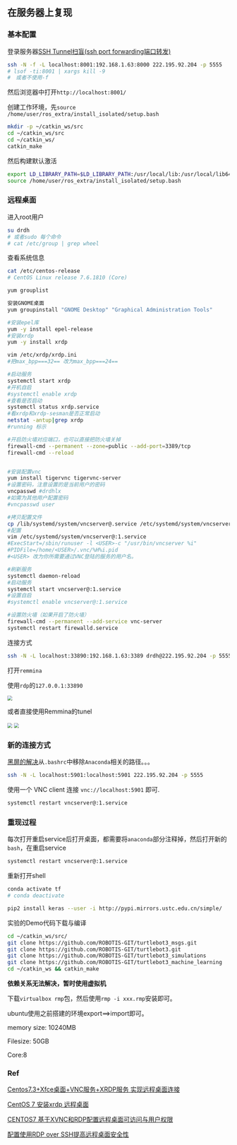 ## 在服务器上复现

### 基本配置

登录服务器[SSH Tunnel扫盲(ssh port forwarding端口转发)](https://blog.51cto.com/sjitwant/1934069)

```bash
ssh -N -f -L localhost:8001:192.168.1.63:8000 222.195.92.204 -p 5555
# lsof -ti:8001 | xargs kill -9
#　或者不使用-f
```
然后浏览器中打开`http://localhost:8001/`

创建工作环境，先`source /home/user/ros_extra/install_isolated/setup.bash`

```bash
mkdir -p ~/catkin_ws/src
cd ~/catkin_ws/src
cd ~/catkin_ws/
catkin_make
```

然后构建默认激活

```bash
export LD_LIBRARY_PATH=$LD_LIBRARY_PATH:/usr/local/lib:/usr/local/lib64
source /home/user/ros_extra/install_isolated/setup.bash
```

### 远程桌面

进入root用户

```bash
su drdh
# 或者sudo 每个命令
# cat /etc/group | grep wheel
```

查看系统信息

```bash
cat /etc/centos-release
# CentOS Linux release 7.6.1810 (Core)
```



```bash
yum grouplist

安装GNOME桌面
yum groupinstall "GNOME Desktop" "Graphical Administration Tools"

#安装epel库
yum -y install epel-release
#安装xrdp
yum -y install xrdp

vim /etc/xrdp/xrdp.ini
#把max_bpp===32== 改为max_bpp===24==

#启动服务
systemctl start xrdp
#开机自启
#systemctl enable xrdp
#查看是否启动
systemctl status xrdp.service
#看xrdp和xrdp-sesman是否正常启动
netstat -antup|grep xrdp
#running 标示

#开启防火墙对应端口，也可以直接把防火墙关掉
firewall-cmd --permanent --zone=public --add-port=3389/tcp
firewall-cmd --reload


#安装配置vnc
yum install tigervnc tigervnc-server
#设置密码，注意设置的是当前用户的密码
vncpasswd #drdhlx
#如需为其他用户配置密码
#vncpasswd user

#拷贝配置文件
cp /lib/systemd/system/vncserver@.service /etc/systemd/system/vncserver@:1.service
#配置
vim /etc/systemd/system/vncserver@:1.service
#ExecStart=/sbin/runuser -l <USER>-c "/usr/bin/vncserver %i"
#PIDFile=/home/<USER>/.vnc/%H%i.pid
#<USER> 改为你所需要通过VNC登陆的服务的用户名。

#刷新服务
systemctl daemon-reload
#启动服务
systemctl start vncserver@:1.service
#设置自启
#systemctl enable vncserver@:1.service

#设置防火墙（如果开启了防火墙）
firewall-cmd --permanent --add-service vnc-server
systemctl restart firewalld.service
```

连接方式

```bash
ssh -N -L localhost:33890:192.168.1.63:3389 drdh@222.195.92.204 -p 5555
```

打开`remmina`

使用`rdp`的`127.0.0.1:33890`

<img src="Recurrence-on-Server.assets/1553086643474.png" style="zoom:70%">

或者直接使用Remmina的tunel

<img src="Recurrence-on-Server.assets/1553086721725.png" style="zoom:70%">

<img src="Recurrence-on-Server.assets/1553086741830.png" style="zoom:70%">

### 新的连接方式

[黑屏的解决](https://www.centos.org/forums/viewtopic.php?t=66886)从`.bashrc`中移除`Anaconda`相关的路径。。。

```bash
ssh -N -L localhost:5901:localhost:5901 222.195.92.204 -p 5555
```

使用一个 VNC client 连接 `vnc://localhost:5901` 即可.

```bash
systemctl restart vncserver@:1.service
```

### 重现过程

每次打开重启service后打开桌面，都需要将`anaconda`部分注释掉，然后打开新的`bash`，在重启service

```bash
systemctl restart vncserver@:1.service
```

重新打开shell

```bash
conda activate tf 
# conda deactivate 
```

```bash
pip2 install keras --user -i http://pypi.mirrors.ustc.edu.cn/simple/
```





实验的Demo代码下载与编译

```bash
cd ~/catkin_ws/src/
git clone https://github.com/ROBOTIS-GIT/turtlebot3_msgs.git
git clone https://github.com/ROBOTIS-GIT/turtlebot3.git
git clone https://github.com/ROBOTIS-GIT/turtlebot3_simulations
git clone https://github.com/ROBOTIS-GIT/turtlebot3_machine_learning
cd ~/catkin_ws && catkin_make
```

**依赖关系无法解决，暂时使用虚拟机**

下载`virtualbox rmp`包，然后使用`rmp -i xxx.rmp`安装即可。

ubuntu使用之前搭建的环境export==>import即可。





memory size: 10240MB

Filesize: 50GB

Core:8







### Ref

[Centos7.3+Xfce桌面+VNC服务+XRDP服务 实现远程桌面连接](https://blog.51cto.com/13528032/2120925)

[CentOS 7 安装xrdp 远程桌面](https://my.oschina.net/u/3367404/blog/1920868)

[CENTOS7 基于XVNC和RDP配置远程桌面可访问与用户权限](https://www.nzwang-lab.net/2018/07/24/REMOTE-DESTOP-CENTOS7/)

[配置使用RDP over SSH提高远程桌面安全性](https://ngx.hk/2017/04/25/%E9%85%8D%E7%BD%AE%E4%BD%BF%E7%94%A8rdp-over-ssh%E6%8F%90%E9%AB%98%E8%BF%9C%E7%A8%8B%E6%A1%8C%E9%9D%A2%E5%AE%89%E5%85%A8%E6%80%A7.html)





